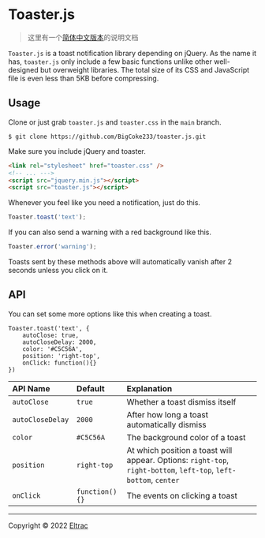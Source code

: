 # Toaster.js

> 这里有一个[简体中文版本](README-CN.md)的说明文档

`Toaster.js` is a toast notification library depending on jQuery. As the name it has, `toaster.js` only include a few basic functions unlike other well-designed but overweight libraries. The total size of its CSS and JavaScript file is even less than 5KB before compressing.

## Usage

Clone or just grab `toaster.js` and `toaster.css` in the `main` branch.

```git
$ git clone https://github.com/BigCoke233/toaster.js.git
```

Make sure you include jQuery and toaster.

```html
<link rel="stylesheet" href="toaster.css" />
<!-- ... --->
<script src="jquery.min.js"></script>
<script src="toaster.js"></script>
```

Whenever you feel like you need a notification, just do this.

```javascript
Toaster.toast('text');
```

If you can also send a warning with a red background like this.

```javascript
Toaster.error('warning');
```

Toasts sent by these methods above will automatically vanish after 2 seconds unless you click on it.

## API

You can set some more options like this when creating a toast.

```
Toaster.toast('text', {
    autoClose: true,
    autoCloseDelay: 2000,
    color: '#C5C56A',
    position: 'right-top',
    onClick: function(){}
})
```

| API Name | Default | Explanation |
| :--- | :--- | :--- |
| `autoClose` |  `true` | Whether a toast dismiss itself |
| `autoCloseDelay` | `2000` | After how long a toast automatically dismiss |
| `color` | `#C5C56A` | The background color of a toast |
| `position` | `right-top` | At which position a toast will appear. Options: `right-top`, `right-bottom`, `left-top`, `left-bottom`, `center` |
| `onClick` | `function(){}` | The events on clicking a toast |

---

Copyright &copy; 2022 [Eltrac](https://github.com/BigCoke233)

